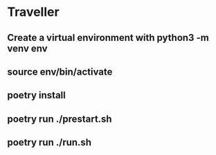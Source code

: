# Traveller

## Create a virtual environment with python3 -m venv env

## source env/bin/activate

## poetry install

## poetry run ./prestart.sh

## poetry run ./run.sh

